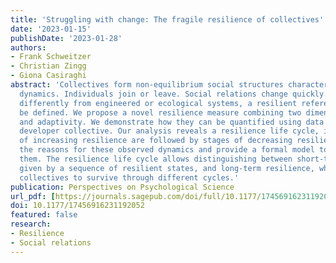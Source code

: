 ```yaml
---
title: 'Struggling with change: The fragile resilience of collectives'
date: '2023-01-15'
publishDate: '2023-01-28'
authors:
- Frank Schweitzer
- Christian Zingg
- Giona Casiraghi
abstract: 'Collectives form non-equilibrium social structures characterised by a volatile
  dynamics. Individuals join or leave. Social relations change quickly. Therefore,
  differently from engineered or ecological systems, a resilient reference state cannot
  be defined. We propose a novel resilience measure combining two dimensions: robustness
  and adaptivity. We demonstrate how they can be quantified using data from a software
  developer collective. Our analysis reveals a resilience life cycle, i.e., stages
  of increasing resilience are followed by stages of decreasing resilience. We explain
  the reasons for these observed dynamics and provide a formal model to reproduce
  them. The resilience life cycle allows distinguishing between short-term resilience,
  given by a sequence of resilient states, and long-term resilience, which requires
  collectives to survive through different cycles.'
publication: Perspectives on Psychological Science
url_pdf: [https://journals.sagepub.com/doi/full/10.1177/17456916231192052]
doi: 10.1177/17456916231192052
featured: false
research:
- Resilience
- Social relations
---
```

